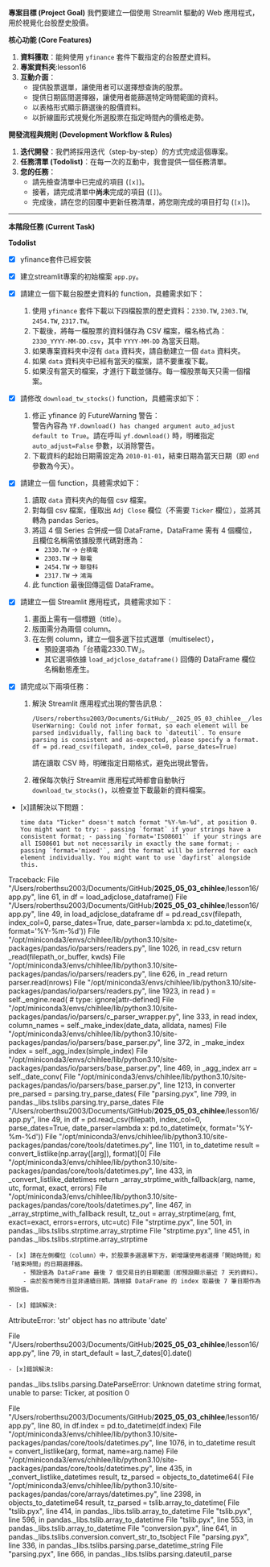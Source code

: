 **專案目標 (Project Goal)** 我們要建立一個使用 Streamlit 驅動的 Web 應用程式，用於視覺化台股歷史股價。

**核心功能 (Core Features)**

1. **資料獲取**：能夠使用 `yfinance` 套件下載指定的台股歷史資料。
2. **專案資料夾**:lesson16
2. **互動介面**：
    - 提供股票選單，讓使用者可以選擇想查詢的股票。
    - 提供日期區間選擇器，讓使用者能篩選特定時間範圍的資料。
    - 以表格形式顯示篩選後的股價資料。
    - 以折線圖形式視覺化所選股票在指定時間內的價格走勢。

**開發流程與規則 (Development Workflow & Rules)**

1. **迭代開發**：我們將採用迭代（step-by-step）的方式完成這個專案。
2. **任務清單 (Todolist)**：在每一次的互動中，我會提供一個任務清單。
3. **您的任務**：
    - 請先檢查清單中已完成的項目 (`[x]`)。
    - 接著，請完成清單中**尚未**完成的項目 (`[]`)。
    - 完成後，請在您的回覆中更新任務清單，將您剛完成的項目打勾 (`[x]`)。

---

**本階段任務 (Current Task)**

**Todolist**
- [x] yfinance套件已經安裝
- [x] 建立streamlit專案的初始檔案 `app.py`。
- [x] 請建立一個下載台股歷史資料的 function，具體需求如下：

    1. 使用 `yfinance` 套件下載以下四檔股票的歷史資料：`2330.TW`, `2303.TW`, `2454.TW`, `2317.TW`。
    2. 下載後，將每一檔股票的資料儲存為 CSV 檔案，檔名格式為：`2330_YYYY-MM-DD.csv`，其中 `YYYY-MM-DD` 為當天日期。
    3. 如果專案資料夾中沒有 `data` 資料夾，請自動建立一個 `data` 資料夾。
    4. 如果 `data` 資料夾中已經有當天的檔案，請不要重複下載。
    5. 如果沒有當天的檔案，才進行下載並儲存。每一檔股票每天只需一個檔案。
- [x] 請修改 `download_tw_stocks()` function，具體需求如下：

    1. 修正 yfinance 的 FutureWarning 警告：  
       警告內容為 `YF.download() has changed argument auto_adjust default to True`。請在呼叫 `yf.download()` 時，明確指定 `auto_adjust=False` 參數，以消除警告。
    2. 下載資料的起始日期需設定為 `2010-01-01`，結束日期為當天日期（即 `end` 參數為今天）。

- [x] 請建立一個 function，具體需求如下：

    1. 讀取 `data` 資料夾內的每個 csv 檔案。
    2. 對每個 csv 檔案，僅取出 `Adj Close` 欄位（不需要 `Ticker` 欄位），並將其轉為 pandas Series。
    3. 將這 4 個 Series 合併成一個 DataFrame，DataFrame 需有 4 個欄位，且欄位名稱需依據股票代碼對應為：
        - `2330.TW` → `台積電`
        - `2303.TW` → `聯電`
        - `2454.TW` → `聯發科`
        - `2317.TW` → `鴻海`
    4. 此 function 最後回傳這個 DataFrame。

- [x] 請建立一個 Streamlit 應用程式，具體需求如下：

    1. 畫面上需有一個標題（title）。
    2. 版面需分為兩個 column。
    3. 在左側 column，建立一個多選下拉式選單（multiselect），
       - 預設選項為「台積電2330.TW」。
       - 其它選項依據 `load_adjclose_dataframe()` 回傳的 DataFrame 欄位名稱動態產生。

- [x] 請完成以下兩項任務：

    1. 解決 Streamlit 應用程式出現的警告訊息：
        ```
        /Users/roberthsu2003/Documents/GitHub/__2025_05_03_chihlee__/lesson16/app.py:48: UserWarning: Could not infer format, so each element will be parsed individually, falling back to `dateutil`. To ensure parsing is consistent and as-expected, please specify a format.
        df = pd.read_csv(filepath, index_col=0, parse_dates=True)
        ```
        請在讀取 CSV 時，明確指定日期格式，避免出現此警告。

    2. 確保每次執行 Streamlit 應用程式時都會自動執行 `download_tw_stocks()`，以檢查並下載最新的資料檔案。

- [x]請解決以下問題：
    ```
    time data "Ticker" doesn't match format "%Y-%m-%d", at position 0. You might want to try: - passing `format` if your strings have a consistent format; - passing `format='ISO8601'` if your strings are all ISO8601 but not necessarily in exactly the same format; - passing `format='mixed'`, and the format will be inferred for each element individually. You might want to use `dayfirst` alongside this.
Traceback:
File "/Users/roberthsu2003/Documents/GitHub/__2025_05_03_chihlee__/lesson16/app.py", line 61, in <module>
    df = load_adjclose_dataframe()
File "/Users/roberthsu2003/Documents/GitHub/__2025_05_03_chihlee__/lesson16/app.py", line 49, in load_adjclose_dataframe
    df = pd.read_csv(filepath, index_col=0, parse_dates=True, date_parser=lambda x: pd.to_datetime(x, format='%Y-%m-%d'))
File "/opt/miniconda3/envs/chihlee/lib/python3.10/site-packages/pandas/io/parsers/readers.py", line 1026, in read_csv
    return _read(filepath_or_buffer, kwds)
File "/opt/miniconda3/envs/chihlee/lib/python3.10/site-packages/pandas/io/parsers/readers.py", line 626, in _read
    return parser.read(nrows)
File "/opt/miniconda3/envs/chihlee/lib/python3.10/site-packages/pandas/io/parsers/readers.py", line 1923, in read
    ) = self._engine.read(  # type: ignore[attr-defined]
File "/opt/miniconda3/envs/chihlee/lib/python3.10/site-packages/pandas/io/parsers/c_parser_wrapper.py", line 333, in read
    index, column_names = self._make_index(date_data, alldata, names)
File "/opt/miniconda3/envs/chihlee/lib/python3.10/site-packages/pandas/io/parsers/base_parser.py", line 372, in _make_index
    index = self._agg_index(simple_index)
File "/opt/miniconda3/envs/chihlee/lib/python3.10/site-packages/pandas/io/parsers/base_parser.py", line 469, in _agg_index
    arr = self._date_conv(
File "/opt/miniconda3/envs/chihlee/lib/python3.10/site-packages/pandas/io/parsers/base_parser.py", line 1213, in converter
    pre_parsed = parsing.try_parse_dates(
File "parsing.pyx", line 799, in pandas._libs.tslibs.parsing.try_parse_dates
File "/Users/roberthsu2003/Documents/GitHub/__2025_05_03_chihlee__/lesson16/app.py", line 49, in <lambda>
    df = pd.read_csv(filepath, index_col=0, parse_dates=True, date_parser=lambda x: pd.to_datetime(x, format='%Y-%m-%d'))
File "/opt/miniconda3/envs/chihlee/lib/python3.10/site-packages/pandas/core/tools/datetimes.py", line 1101, in to_datetime
    result = convert_listlike(np.array([arg]), format)[0]
File "/opt/miniconda3/envs/chihlee/lib/python3.10/site-packages/pandas/core/tools/datetimes.py", line 433, in _convert_listlike_datetimes
    return _array_strptime_with_fallback(arg, name, utc, format, exact, errors)
File "/opt/miniconda3/envs/chihlee/lib/python3.10/site-packages/pandas/core/tools/datetimes.py", line 467, in _array_strptime_with_fallback
    result, tz_out = array_strptime(arg, fmt, exact=exact, errors=errors, utc=utc)
File "strptime.pyx", line 501, in pandas._libs.tslibs.strptime.array_strptime
File "strptime.pyx", line 451, in pandas._libs.tslibs.strptime.array_strptime
```
- [x] 請在左側欄位（column）中，於股票多選選單下方，新增讓使用者選擇「開始時間」和「結束時間」的日期選擇器。
    - 預設值為 DataFrame 最後 7 個交易日的日期範圍（即預設顯示最近 7 天的資料）。
    - 由於股市開市日並非連續日期，請根據 DataFrame 的 index 取最後 7 筆日期作為預設值。

- [x] 錯誤解決:

```
AttributeError: 'str' object has no attribute 'date'

File "/Users/roberthsu2003/Documents/GitHub/__2025_05_03_chihlee__/lesson16/app.py", line 79, in <module>
    start_default = last_7_dates[0].date()
```
- [x]錯誤解決:
```
pandas._libs.tslibs.parsing.DateParseError: Unknown datetime string format, unable to parse: Ticker, at position 0

File "/Users/roberthsu2003/Documents/GitHub/__2025_05_03_chihlee__/lesson16/app.py", line 80, in <module>
    df.index = pd.to_datetime(df.index)
File "/opt/miniconda3/envs/chihlee/lib/python3.10/site-packages/pandas/core/tools/datetimes.py", line 1076, in to_datetime
    result = convert_listlike(arg, format, name=arg.name)
File "/opt/miniconda3/envs/chihlee/lib/python3.10/site-packages/pandas/core/tools/datetimes.py", line 435, in _convert_listlike_datetimes
    result, tz_parsed = objects_to_datetime64(
File "/opt/miniconda3/envs/chihlee/lib/python3.10/site-packages/pandas/core/arrays/datetimes.py", line 2398, in objects_to_datetime64
    result, tz_parsed = tslib.array_to_datetime(
File "tslib.pyx", line 414, in pandas._libs.tslib.array_to_datetime
File "tslib.pyx", line 596, in pandas._libs.tslib.array_to_datetime
File "tslib.pyx", line 553, in pandas._libs.tslib.array_to_datetime
File "conversion.pyx", line 641, in pandas._libs.tslibs.conversion.convert_str_to_tsobject
File "parsing.pyx", line 336, in pandas._libs.tslibs.parsing.parse_datetime_string
File "parsing.pyx", line 666, in pandas._libs.tslibs.parsing.dateutil_parse
```

